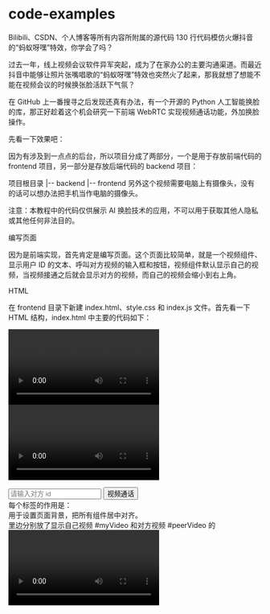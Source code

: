 # code-examples
Bilibili、CSDN、个人博客等所有内容所附属的源代码
130 行代码模仿火爆抖音的“蚂蚁呀嘿”特效，你学会了吗？



过去一年，线上视频会议软件异军突起，成为了在家办公的主要沟通渠道。而最近抖音中能够让照片张嘴唱歌的“蚂蚁呀嘿”特效也突然火了起来，那我就想了想能不能在视频会议的时候换张脸活跃下气氛？

在 GitHub 上一番搜寻之后发现还真有办法，有一个开源的 Python 人工智能换脸的库，那正好趁着这个机会研究一下前端 WebRTC 实现视频通话功能，外加换脸操作。

先看一下效果吧：



因为有涉及到一点点的后台，所以项目分成了两部分，一个是用于存放前端代码的 frontend 项目，另一部分是存放后端代码的 backend 项目：

项目根目录 
  |-- backend
  |-- frontend
另外这个视频需要电脑上有摄像头，没有的话可以想办法把手机当作电脑的摄像头。

注意：本教程中的代码仅供展示 AI 换脸技术的应用，不可以用于获取其他人隐私或其他任何非法目的。


编写页面


因为是前端实现，首先肯定是编写页面。这个页面比较简单，就是一个视频组件、显示用户 ID 的文本、呼叫对方视频的输入框和按钮，视频组件默认显示自己的视频，当视频接通之后就会显示对方的视频，而自己的视频会缩小到右上角。

HTML

在 frontend 目录下新建 index.html、style.css 和 index.js 文件。首先看一下 HTML 结构，index.html 中主要的代码如下：

<!-- frontend/index.html -->
<head>
<!-- 其他代码 -->
<link rel="stylesheet" href="style.css" />
</head>
<body>
<main>
<div id="container">
<div class="videos">
<video id="myVideo" class="videoSize" autoplay></video>
<video id="peerVideo" class="videoSize" autoplay></video>
</div>
<p id="idText"></p>
<div class="call">
<input type="text" id="peerIdInput" placeholder="请输入对方 id" />
<button id="joinBtn">视频通话</button>
</div>
</div>
</main>
<script src="index.js"></script>
</body>
每个标签的作用是：

<main /> 用于设置页面背景，把所有组件居中对齐。
<div class="videos"> 里边分别放了显示自己视频 #myVideo  和对方视频 #peerVideo 的 <video /> 组件，并设置为自动播放，以便于在加载摄像头后立刻开始播放画面。
<p id="idText"> 在页面打开时显示自己的用户 ID，相当于是电话号码。
<div class="call"> 里是输入对方 ID 的文本框 #peerIdInput 和呼叫按钮 #joinBtn 。
最后在 <head /> 中引入样式文件 style.css，在 <body /> 结束前引入index.js。我们将主要在 index.js 中编写代码。
CSS

CSS 的代码都比较简单，基本就是设置一下样式，这里介绍一下重要的部分，剩余的可以在源代码中查看。因为自己的视频要在视频接通时移动到右上角，那么就需要把 <div class="videos">  容器设置为相对定位，把我的视频和对方的视频设置成一样的宽高，然后先隐藏对方视频，当视频接通时，利用 JavaScript 加上接通后，我的视频的样式，把我的视频设置为绝对定位，宽高调小，放到右上角：
/* frontend/style.css */
videos {
position: relative;
}

.videoSize {
width: 500px;
height: 600px;
object-fit: cover;  /* 让视频按比例占满整个空间 */
}

.rightTop {
/* 以下是通话中的样式 */
position: absolute;
width: 150px;
height: 180px;
right: 0;
top: 0;
}

#peerVideo {
display: none;
}
其他组件基本只是设置了下 Grid 布局、宽高、大小、阴影、背景、字体，没有什么特殊的，可以直接查看源代码。样式中所用到的图标在 frontend/icons 目录下。

图片
访问摄像头



接下来我们先熟悉一下访问摄像头的代码。在 JavaScript 中访问用户的摄像头主要使用navigator.mediaDevices.getUserMedia() 方法， 它接收一个对象作为参数，用于指定要获取的设备，例如视频或音频，然后返回一个 Promise，在 Promise 完成之后它会传递给我们一个 Stream 流，我们把它放到 <video /> 标签的 srcObject 属性中就可以了，是不是很简单？代码如下：
// frontend/index.js
const myVideo = document.getElementById("myVideo");

navigator.mediaDevices.getUserMedia({video: true, audio: true}).then((stream) => {
  myVideo.srcObject = stream;
});

在这段代码中：
获取了 #myVideo 这个 <video /> 组件。
使用 navigator.mediaDevices.getUserMedia() 并给它传递了一个对象，对象的 video 和 audio 属性都设置为了 true，表示要访问摄像头和音频设备。
这时，使用 VS Code 的 Live Server 插件运行项目（没有的话安装一下，很简单），在 index.html 文件里右击，选择 Open with Live Server，打开之后，浏览器可能会提示此网站需要访问摄像头和音频设备，点击允许，就能看到自己的视频了。

图片
编写后台



要实现视频通话，需要使用 WebRTC 技术，这个技术牵扯的概念和 API 过于庞大和复杂，不过有开源的库来帮我们简化了 WebRTC 的操作，这里使用一个叫做 Peer.js（https://peerjs.com/）的库，它封装了 WebRTC 杂乱的 API，提供了完整的、可配置的、易于使用的 API。
我们将会通过把 Peer 附加到 Express.js 服务器上，来生成用户 ID 并管理 WebRTC 连接。首先在 backend 目录下运行：
npm init -y
# 或
yarn init -y
接着初始化一个 node.js 项目，使用 npm 或 yarn 安装 peer 和 express 依赖，因为想在改动代码时自动重启服务，我们也可以再安装一个 nodemon 依赖：
yarn add peer express nodemon
# 或
npm install --save peer express nodemon
安装完成之后新建一个 server.js 文件，整个后台服务我们就只需要这一个文件，都是一些简单的初始化代码，它里边的内容是：
const express = require("express");
const { ExpressPeerServer } = require("peer");

const app = express();

const server = app.listen(3000);

const peerServer = ExpressPeerServer(server, {
  debug: true,
  path: "/",
});

app.use("/video", peerServer);
这些代码的含义是：
导入express库，并从peer库中导入与express进行结合的 ExpressPeerServer。
创建 express 实例 app ，并监听 3000 端口。
把 ExpressPeerServer 挂载到 express 中，设置 debug 开发模式为 true，这样有更好的错误提示。路径为根目录。
ExpressPeerServer 挂载之后会返回一个 express 的控制器。
把返回的控制器挂载到 /video 路径下，这样 /video 路径就是主要的、peer.js 提供的 WebRTC 通信路径。
然后修改一下 package.json 文件，添加一个 script 配置项，里边定义 start 命令值为 nodemon server.js ：
 "scripts": {
"start": "nodemon server.js"
  },
这样使用 nodemon 运行 server.js 文件后，如果 server.js 中的内容发生变化，它会自动帮助我们重启服务器。
我们现在来运行一下 yarn start 或者 npm start ，看到命令行提示 [nodemon] starting node server.js就算启动成功了，我们访问一下 http://localhost:3000/video  ，看到下方输出结果就说明 peer 也加载成功了：
{"name":"PeerJS Server","description":"A server side element to broker connections between PeerJS clients.","website":"https://peerjs.com/"}
后端代码到这里就编写完成了。下一步就是在前端页面中调用 Peer 相关的 api，并建立视频通话。

图片
生成用户 ID



在前端中调用后端 Peer 服务可以使用 Peer.js 官方的前端库，可以直接使用 cdn 形式：
<script src="https://unpkg.com/peerjs@1.3.1/dist/peerjs.min.js"></script>
也可以打开上边 src 中的网址，把文件保存到本地，或者在 GitHub 上下载：
https://github.com/peers/peerjs/blob/master/dist/peerjs.min.js
下载完成之后把它放到 frontend/peer 目录下，然后在 index.html 中，在引入 index.js 的上方，引入 peerjs：
<script src="peer/peerjs.min.js"></script>
<script src="index.js"></script>

接下来打开 index.js 文件，建立与后台 peer 服务的连接：
const peer = new Peer({
host: "localhost",
port: "3000",
path: "/video",
});
这里直接使用 peer.js 前端库导出的构造函数 Peer()，它接收一个对象作为参数，这里就分别把后台服务的 host、port 和 path 传递进去就可以了，它会返回 peer 实例，后续有关视频通话的操作就主要使用它来实现。
当成功的连接到后台服务之后，我们首先给自己生成一个唯一的用户 ID，就等同于是一个电话号码，那么这里我们可以监听 peer 的 open 事件，当连接打开后，会把生成的用户 ID 返回到事件处理回调函数中，然后我们获取 html 中的 #idText 这个 p 元素来显示自己的 ID：
const idText = document.getElementById("idText");

peer.on("open", (id) => {
  idText.textContent = "我的 id 是：" + id;
});
这时在 Live Server 中打开 index.html，就可以看到显示出了 ID，类似于：
我的 id 是：2573c3ae-ba79-404a-b807-2128856ef3c9
多打开几个页面，可以看到每个人的 ID 都不同。

图片
呼叫视频通话



在有了用户 ID 之后，就可以呼叫对方了。这里的逻辑是，用户在输入框输入对方 ID 之后，点击视频通话按钮进行呼叫。那么我们应该先获取视频通话按钮元素，然后监听它的点击事件，在里边发起呼叫：
const joinBtn = document.getElementById("joinBtn");
// 发起呼叫
joinBtn.addEventListener("click", () => {
const peerId = peerIdInput.value;
console.log("正在连接：" + peerId);

  navigator.mediaDevices.getUserMedia({video: true, audio: true}).then((stream) => {
const call = peer.call(peerId, stream);
    call.on("stream", showVideo);
  });
});
在点击按钮的时候，事件处理函数作了如下操作：
获取用户输入的对方的 ID。
获取当前用户的视频流，然后调用peer.call()呼叫对方， peer.call() 需要对方的 ID 和自己的视频流作为参数，然后返回与呼叫有关的实例，保存到 call 中。
这时当前用户就开始等待对方应答了，为了简单起见，这里没有做等待的样式。
下一步监听 call 的 stream 事件，这个事件会在对方应答后触发，它会返回对方的视频流作为事件处理函数的参数，然后我们使用 showVideo() 函数处理对方的视频流。
showVideo() 函数的代码如下：
const peerVideo = document.getElementById("peerVideo");

function showVideo(stream) {
  myVideo.classList.add("rightTop");
  peerVideo.srcObject = stream;
  peerVideo.style.display = "block";
}
这个函数就是简单的把自己的视频移动到右上角，通过之前定义的 .rightTop class 样式，然后把对方的视频流放到 #peerVideo 视频组件中，之后把它显示出来（之前设置的是 display: none 隐藏）。现在因为一直是等待对方接听，所以需要有一个应答的处理。

图片
应答视频通话



应答的处理是监听 peer 的 call 事件，然后通过事件参数中与呼叫有关的实例来应答通话：
// 应答呼叫
peer.on("call", (call) => {
  navigator.mediaDevices.getUserMedia({video: true, audio: true}).then((stream) => {
    call.answer(stream);
    call.on("stream", showVideo);
  });
});
这一步的代码虽然在同一个文件中，但是应该想象为收到视频通话呼叫的对方，代码作了下边的操作：
获取自己的视频流。
调用 answer() 函数应答视频呼叫，并把自己的视频流传回给呼叫者。这里是当有呼叫时直接进行应答，为了简单起见，没有编写点击应答按钮相关的样式和事件。
监听stream事件，这一步和之前的一样，应答后这个事件就会触发，然后同样使用 showVideo() 函数加载视频。
好了，现在打开两个页面试试，在其中一个页面输入另一个页面生成的 ID，然后点击视频通话，就可以看到双方视频显示出来了。如果用的是同一个摄像头，那么显示的画面都是一样的。

图片
实现换脸



实现换脸主要是用到了 Avatarify 这个 AI 换脸库，它是使用 Python 编写的，利用了 First-Order Motion Model算法来实现换脸。我们这里只需要按照步骤进行安装就可以了，此外还需要安装虚拟摄像头软件，用于把 Avatarify 换脸后的数据作为摄像头视频，然后在前端页面中访问这个虚拟的摄像头。
Avatarify 由于是对摄像头的视频进行实时计算，所以对显卡的要求非常高，且只支持启用了 CUDA 的 Nvidia 显卡来进行 GPU 加速，官方的统计数据是这样的：
GeForce GTX 1080 Ti: 33 帧/秒
GeForce GTX 1070: 15 帧/秒
GeForce GTX 950: 9 帧/秒
如果配置达不到，可以使用腾讯云或阿里云的 GPU 实例，把显卡有关的计算交给远程服务器去进行，本地只需要建立视频流即可。本文将主要使用这种方法。
如果配置达到了要求，也可以在本地安装运行，不过我没有试过，后边简单的贴一下官方安装指导（Windows 下），你可以自己尝试一下。
要注意的是，如果是在本地运行算法，可以在 Windows 和 Linux 操作系统中进行，或者也可以使用 Docker 进行部署，不过只支持 Linux 操作系统下的 Docker。
购买服务器

这里以腾讯云 GPU 实例为例，介绍一下服务器的配置，关于计费我们会使用按量计费，完成这篇教程所用的总体费用可能在 30 元左右，用完之后一定要记得关机或者销毁来停止计费。如果是关机，记得先把带宽调整为 0，停止带宽计费，然后关机时选择关机不收费选项。
然后在选择机型中选择如下配置：
计费模式：按量计费。
实例：选择 GPU 型，在机型列表中选择 GPU 计算型 GN7，这个是最便宜的，7.16 元/小时。
镜像：选择 Ubuntu 64位 18.04，不要选过高的版本。显卡驱动可能支持不完善。
勾选上后台自动安装 GPU 驱动，CUDA 版本选择 10.0.130，cuDNN 版本选择 7.4.2。
带宽实测需要 20M 起步，大概 1 元/小时，不过在安装 Avatarify 的时候带宽可以小一点，后边真正开启视频的时候再把它改大。
注意这里系统盘费用是 0.03 元/小时，这个在关机后仍然会收取。
在下一步设置主机中：
新建安全组。
登录方式这里使用密码，可以选择自行设置，也可以自动生成。
再下一步确认成功后完成购买，稍后就可以在控制台实例列表中看到刚购买的实例了，新购买的机器可能需要等5分钟才能配置完成。如果要修改带宽，可以在列表中找到对应的实例，在最右侧操作栏里选择更多->资源调整->调整带宽，进行调整。
因为 Avatarify 需要使用 5557 和 5558 端口，我们需要在安全组中放行这两个端口。点击实例名称超链接，进入实例详情页面，在上方选项卡中选择 安全组 ，在右侧规则预览中的入站规则选项卡里，点击编辑规则，在新页面里的入站规则里，点击添加规则，在对话框里填写：
类型：自定义。
来源：all。
协议端口：TCP:5557,5558
策略：允许。
点击完成即可。到这里实例配置就完成了，留意一下实例的公网 IP 地址，稍后使用 SSH 登录时需要用到它。
部署 Avatarify

我们使用 Docker 的方式来部署 Avatarify，先登录到我们的 GPU 实例中，可以直接在腾讯云控制台登录，也可以使用 ssh 命令或 putty 工具。这里以 ssh 为例，输入如下命令：
ssh ubuntu@你的实例ip
然后根据提示输入密码，第一次登录可能有一大段英文提示（是否信任设备），直接输入 yes 回车即可。
安装 Docker

登录进去之后先安装 Docker，可以直接使用简易的安装脚本：
curl -fsSL https://get.docker.com -o get-docker.sh
sudo sh get-docker.sh
如果无法访问这个脚本，我们还可以使用普通方式安装，按照以下步骤复制粘贴命令：
# 第一步
sudo apt-get update

# 第二步
sudo apt-get install \
    apt-transport-https \
    ca-certificates \
    curl \
    gnupg  

# 第三步
curl -fsSL https://download.docker.com/linux/ubuntu/gpg | sudo gpg --dearmor -o /usr/share/keyrings/docker-archive-keyring.gpg

# 第四步
echo \
  "deb [arch=amd64 signed-by=/usr/share/keyrings/docker-archive-keyring.gpg] https://download.docker.com/linux/ubuntu \
  $(lsb_release -cs) stable" | sudo tee /etc/apt/sources.list.d/docker.list > /dev/null
这些步骤都是在配置 Docker 的安装仓库源和密钥，接下来运行下面两条命令来安装 Docker：
sudo apt-get update
sudo apt-get install docker-ce docker-ce-cli containerd.io
安装完成之后，docker命令需要管理员权限才能运行，每次都需要输入 sudo，如果要省略sudo ，可以把当前用户（腾讯云默认为 ubuntu）添加到 docker 用户组中：
sudo usermod -aG docker ubuntu
之后退出 ssh 并重新登录来让配置生效，我们可以运行下面的命令检查 Docker 是否安装成功：
docker run hello-world
有打印出 hello world 字样和一大段英文就说明成功了。
安装 Nvidia Docker tookit

要让 docker 使用 GPU，需要安装 Nvidia Docker tookit，这一步也很简单，首先设置 Nvidia 的仓库源：
distribution=$(. /etc/os-release;echo $ID$VERSION_ID) \
   && curl -s -L https://nvidia.github.io/nvidia-docker/gpgkey | sudo apt-key add - \
   && curl -s -L https://nvidia.github.io/nvidia-docker/$distribution/nvidia-docker.list | sudo tee /etc/apt/sources.list.d/nvidia-docker.list
然后安装 tookit 并重启 Docker：
sudo apt-get update
sudo apt-get install -y nvidia-docker2
sudo systemctl restart docker
运行一个示例 container 检查是否安装成功：
sudo docker run --rm --gpus all nvidia/cuda:11.0-base nvidia-smi
如果打印出类似的如下信息就算成功了：
Fri Mar  5 08:47:39 2021
+-----------------------------------------------------------------------------+
| NVIDIA-SMI 418.126.02   Driver Version: 418.126.02   CUDA Version: 11.0     |
|-------------------------------+----------------------+----------------------+
| GPU  Name        Persistence-M| Bus-Id        Disp.A | Volatile Uncorr. ECC |
| Fan  Temp  Perf  Pwr:Usage/Cap|         Memory-Usage | GPU-Util  Compute M. |
|===============================+======================+======================|
|   0  Tesla T4            Off  | 00000000:00:08.0 Off |                    0 |
| N/A   26C    P8     9W /  70W |      0MiB / 15079MiB |      0%      Default |
+-------------------------------+----------------------+----------------------+

+-----------------------------------------------------------------------------+
| Processes:                                                       GPU Memory |
|  GPU       PID   Type   Process name                             Usage      |
|=============================================================================|
|  No running processes found                                                 |
+-----------------------------------------------------------------------------+
构建 Avatarify Docker 镜像
选择一个文件夹，使用 git 克隆 Avatarify 仓库：
git clone https://github.com/alievk/avatarify.git
进入到克隆下来的 avatarify 仓库中，使用 docker 构建镜像：
cd avatarify
docker build -t avatarify .
构建需要的时间比较长，耐心等待完成之后，启动服务：
bash run.sh --is-worker --docker
看到有 5557 和 5558 端口就说明启动成功了。到现在，Avatarify 的服务端配置完成了，之后就是使用客户端调用服务，把计算部分交给我们的 GPU 实例。这时如果担心计费，可以先把实例关机，在本地安装好客户端后再开机。
接下来的步骤以 MacOS 为例，Windows 版可以直接跳到后边的 Windows 安装方法 小节。
安装 Avatarify 客户端

在本地电脑上，首先安装 Miniconda Python 3.8，可以从这里下载：
https://docs.conda.io/en/latest/miniconda.html#macosx-installers
或者使用 Homebrew：
brew install --cask miniconda
克隆 avatarify 仓库并运行安装脚本：
git clone https://github.com/alievk/avatarify.git
cd avatarify
bash scripts/install_mac.sh
下载 CamTwist 虚拟摄像头软件（类似 OBS，但是 OBS 的虚拟摄像头在 Mac 中访问不到）并安装：
http://camtwiststudio.com/download
启动 Avatarify 客户端

确保远程 GPU 实例已启动，且运行了 avatarify docker 镜像监听 5557 和 5558 端口，然后在本地克隆的 avatarify 仓库中，运行 mac 客户端：
./run_mac.sh --is-client --in-addr tcp://server_address:5557 --out-addr tcp://server_address:5558
记得把两个server_address改成 GPU 实例的公网 IP。服务端可能需要下载一些必要的文件，所以连接会慢一些，稍等启动成功后 Avatarify 会自动打开摄像头窗口。
我们可以根据提示调整好脸部位置，这里我们最好把脸放到红色矩形框中，光线要充足，不能太黑，可以使用 W/D 键缩放画面，调整好之后按 X 键就可以呼出换脸之后的预览视频窗口，它就是作为虚拟摄像头的视频来源。
Avatarify 内置了 9 张示例的人脸照片，可以按 1-9 键进行切换，也可以自定义人脸照片，放到 Avatarify 中的avatars文件夹下。
Avatarify 成功显示之后，打开 CamTwist 虚拟摄像头，在左侧选择 Desktop+，然后点击底部的 select，然后在右侧的 settings 下，勾上 Confine to Application Window，然后勾上下方的 Select from existing windows ，在下拉框中选择 python (avatarify) ，如果找不到可以退出 CamTwist 重新打开，或者多点击下拉框几次试试。现在虚拟摄像头就准备好了。
Windows 安装方法

在 Windows 下的安装方法与 MacOS 类似，而且如果显卡配置够高，可以省略购买远程 GPU 服务器步骤。
首先安装 Minicoda Python 3.8，可以从这里下载：
https://docs.conda.io/en/latest/miniconda.html#windows-installers
安装完成之后打开 Anaconda 命令提示符，克隆 avatarify 仓库，并运行 windows 操作系统下的安装脚本：
git clone https://github.com/alievk/avatarify.git
cd avatarify
scripts\install_windows.bat
如果要在本地执行换脸算法，那么需要下载 network weights（228 MB）：
https://openavatarify.s3.amazonaws.com/weights/vox-adv-cpk.pth.tar
或
https://yadi.sk/d/M0FWpz2ExBfgAA
或
https://drive.google.com/file/d/1coUCdyRXDbpWnEkA99NLNY60mb9dQ_n3/view?usp=sharing
下载完成后放到 avatarify 的根目录下，无需解压。
运行 avatarify 客户端，如果是在本地运行，可以使用：
./scripts/run_windows.bat
Windows 系统下也可以使用远程 GPU 实例，使用下面的方式启动客户端：
./scripts/run_windows.bat --is-client --in-addr tcp://server_address:5557 --out-addr tcp://server_address:5558
两个server_address需要替换成远程 GPU 实例的公网 IP。
启动成功之后和 Mac 的操作一样，使用 W/D 缩放画面，完成之后按 X 键调出 avatarify 预览窗口。
Windows 下的虚拟摄像头可以使用 OBS，最新版的 OBS 26.1 及以上已经内置了虚拟摄像头插件了，无需再单独安装。
下载并安装 OBS：
https://obsproject.com/
安装完成之后打开 OBS，在左下角的 Source（源）面板中添加 Windows Capture，把视频输入源设置为某个应用程序窗口，然后选择 [python.exe]: avatarify 程序，点击 OK，可以调整以下大小。
再在 Tools（工具）菜单中选择 VirtualCam（虚拟摄像头），选择 AutoStart（自动开启），设置 Buffered Frames（缓冲）为 0，然点击开始。（如果 Tools 菜单没有 VirtualCam，看看界面右下角的 start recording 附近有没有 start virtual cam）。
现在虚拟摄像头就准备好了。
实现换脸

接下来就是在我们的视频通话前端项目中，使用 CamTwist 或 OBS 提供的虚拟摄像头了。我们需要明确知道它们的设备 ID 才能指定具体使用哪个摄像头。
首先使用 Live Server 打开前端项目的 index.html 文件，在谷歌开发者工具的 console 中，使用下面这段代码打印出视频设备信息：
navigator.mediaDevices.enumerateDevices()
.then(function(devices) {
  devices.forEach(function(device) {
if(device.kind === "videoinput") {
console.log(device);
    }
  });
})
这段代码就是访问所有媒体设备，然后获取其中的视频设备并打印出来，从打印结果里找到 label 包含 CamTwist 或者 OBS（视操作系统而定）的那一项，记录 deviceId 属性。
在 index.js 文件中，保存 deviceId 值到一个常量中：
const cameraId =
"982947417cf490bae44ffb6a837bddcb813704ee491dd85d9149c45389f5521b";
在使用navigator.mediaDevices.getUserMedia()获取摄像头时，除了可以把 video 设置为 true 之外，还可以把他的值设置为一个对象，用来指定更多的信息，我们把它单独定义出来，在里边使用 cameraId 指定访问哪个摄像头：
const mediaConstrains = {
video: {
deviceId: {
exact: cameraId,
},
},
audio: true,
};
exact 是精确的、只使用指定 ID 的摄像头，不会使用其他备选的。
然后在获取自己摄像头设备的部分，替换成上边这个对象。或者为了方便测试，也可以把所有的都替换掉：
navigator.mediaDevices.getUserMedia(mediaConstrains).then(/* ... */)
好了，现在再试试视频通话，是不是成功的换脸了呢？
这里要注意的是，可能是因为 CamTwist 软件和真正的摄像头有冲突，页面会不时的重新刷新，这个暂时还没有比较好的解决方案，如果你有精力的话可以研究一下。
附上本文的源代码：
https://github.com/zxuqian/code-examples/tree/master/webrtc/video-call-change-face

图片
总结


这篇教程所用到的技术都很简单，只是配置比较复杂，本教程提供了换脸的基本步骤，剩下的可以根据需要继续进行完善。示例中实现的的是一对一的视频通话，不过在这个基础上也完全可以实现多方视频会议，只需要调整一下视频显示的样式，然后在有新人加进来时，创建相应的<video />标签，并追加到现有的视频列表中即可。现在我们来回顾一下过程：
编写前端 HTML/CSS 页面结构和样式，并尝试加载摄像头。
编写简单的后台应用，利用 epxress 和 peer 建立基于 WebRTC 的视频通话基础。
前端利用 peer.js 前端库调用后台生成用户 ID，并呼叫、应答视频通话。
配置 Avatarify 换脸服务器程序，利用云 GPU 服务把显卡计算相关部分转移到 GPU 实例中。
安装 Avatarify 客户端程序和虚拟摄像头应用，把换脸后的数据用虚拟摄像头展现出来。
前端获取虚拟摄像头 ID，在视频通话的时候使用此摄像头。
如果有帮助请点赞并分享，有问题可以评论留言，感谢阅读！
作者：峰华，简介：前端工程师，以直观、专业的方式分享编程知识。Bilibili UP@峰华前端工程师

